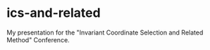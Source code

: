 # ics-and-related

My presentation for the "Invariant Coordinate Selection and Related Method"
Conference.

